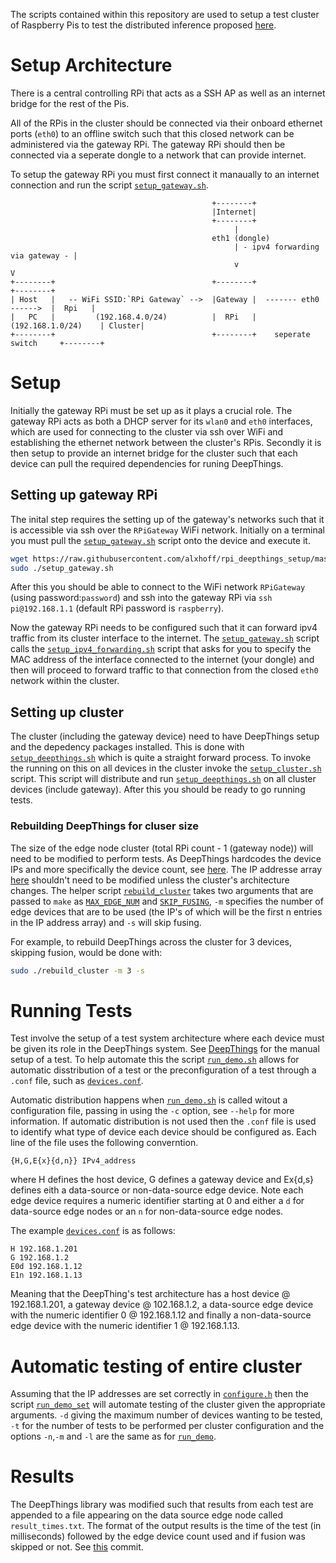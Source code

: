 The scripts contained within this repository are used to setup a test cluster of Raspberry Pis to test the distributed inference proposed [here](https://github.com/rafzi/DeepThings).

# Setup Architecture

There is a central controlling RPi that acts as a SSH AP as well as an internet bridge for the rest of the Pis.

All of the RPis in the cluster should be connected via their onboard ethernet ports (`eth0`) to an offline switch such that this closed network can be administered via the gateway RPi. The gateway RPi should then be connected via a seperate dongle to a network that can provide internet.

To setup the gateway RPi you must first connect it manaually to an internet connection and run the script [`setup_gateway.sh`](setup_gateway.sh).

```
                                             +--------+
                                             |Internet|
                                             +--------+
                                                  |
                                             eth1 (dongle)
                                                  | - ipv4 forwarding via gateway - |
                                                  v                                 V
+--------+                                   +--------+                        +--------+
| Host   |   -- WiFi SSID:`RPi Gateway` -->  |Gateway |  ------- eth0 ------>  |  Rpi   |
|   PC   |         (192.168.4.0/24)          |  RPi   |    (192.168.1.0/24)    | Cluster|
+--------+                                   +--------+    seperate switch     +--------+

```

# Setup

Initially the gateway RPi must be set up as it plays a crucial role. The gateway RPi acts as both a DHCP server for its `wlan0` and `eth0` interfaces, which are used for connecting to the cluster via ssh over WiFi and establishing the ethernet network between the cluster's RPis. Secondly it is then setup to provide an internet bridge for the cluster such that each device can pull the required dependencies for runing DeepThings.

## Setting up gateway RPi

The inital step requires the setting up of the gateway's networks such that it is accessible via ssh over the `RPiGateway` WiFi network. Initially on a terminal you must pull the [`setup_gateway.sh`](setup_gateway.sh) script onto the device and execute it.

``` bash
wget https://raw.githubusercontent.com/alxhoff/rpi_deepthings_setup/master/setup_gateway.sh
sudo ./setup_gateway.sh
```

After this you should be able to connect to the WiFi network `RPiGateway` (using password:`password`) and ssh into the gateway RPi via `ssh pi@192.168.1.1` (default RPi password is `raspberry`). 

Now the gateway RPi needs to be configured such that it can forward ipv4 traffic from its cluster interface to the internet. The [`setup_gateway.sh`](setup_gateway.sh) script calls the [`setup_ipv4_forwarding.sh`](setup_ipv4_forwarding.sh) script that asks for you to specify the MAC address of the interface connected to the internet (your dongle) and then will proceed to forward traffic to that connection from the closed `eth0` network within the cluster.

## Setting up cluster

The cluster (including the gateway device) need to have DeepThings setup and the depedency packages installed. This is done with [`setup_deepthings.sh`](setup_deepthings.sh) which is quite a straight forward process. To invoke the running on this on all devices in the cluster invoke the [`setup_cluster.sh`](setup_cluster.sh) script. This script will distribute and run [`setup_deepthings.sh`](setup_deepthings.sh) on all cluster devices (include gateway). After this you should be ready to go running tests. 

### Rebuilding DeepThings for cluser size

The size of the edge node cluster (total RPi count - 1 (gateway node)) will need to be modified to perform tests. As DeepThings hardcodes the device IPs and more specifically the device count, see [here](https://github.com/alxhoff/DeepThings/blob/64d4bdfd29dc7c6326a9257931ee4157e45ccb7e/include/configure.h#L34). The IP addresse array [here](https://github.com/alxhoff/DeepThings/blob/64d4bdfd29dc7c6326a9257931ee4157e45ccb7e/include/configure.h#L26) shouldn't need to be modified unless the cluster's architecture changes. The helper script [`rebuild_cluster`](rebuild_cluster.sh) takes two arguments that are passed to `make` as [`MAX_EDGE_NUM`](https://github.com/alxhoff/DeepThings/blob/64d4bdfd29dc7c6326a9257931ee4157e45ccb7e/include/configure.h#L33) and [`SKIP_FUSING`](https://github.com/alxhoff/DeepThings/blob/64d4bdfd29dc7c6326a9257931ee4157e45ccb7e/src/weight_partitioner.c#L155), `-m` specifies the number of edge devices that are to be used (the IP's of which will be the first n entries in the IP address array) and `-s` will skip fusing.

For example, to rebuild DeepThings across the cluster for 3 devices, skipping fusion, would be done with:

```bash
sudo ./rebuild_cluster -m 3 -s

```

# Running Tests

Test involve the setup of a test system architecture where each device must be given its role in the DeepThings system. See [DeepThings](https://github.com/rafzi/DeepThings#running) for the manual setup of a test. To help automate this the script [`run_demo.sh`](run_demo.sh) allows for automatic disstribution of a test or the preconfiguration of a test through a `.conf` file, such as [`devices.conf`](devices.conf).

Automatic distribution happens when [`run_demo.sh`](run_demo.sh) is called witout a configuration file, passing in using the `-c` option, see `--help` for more information. If automatic distribution is not used then the `.conf` file is used to identify what type of device each device should be configured as. Each line of the file uses the following converntion.

```
{H,G,E{x}{d,n}} IPv4_address
```
where H defines the host device, G defines a gateway device and Ex{d,s} defines eith a data-source or non-data-source edge device. Note each edge device requires a numeric identifier starting at 0 and either a `d` for data-source edge nodes or an `n` for non-data-source edge nodes. 

The example [`devices.conf`](devices.conf) is as follows:
```
H 192.168.1.201
G 192.168.1.2
E0d 192.168.1.12
E1n 192.168.1.13
```
Meaning that the DeepThing's test architecture has a host device @ 192.168.1.201, a gateway device @ 102.168.1.2, a data-source edge device with the numeric identifier 0 @ 192.168.1.12 and finally a non-data-source edge device with the numeric identifier 1 @ 192.168.1.13.

# Automatic testing of entire cluster

Assuming that the IP addresses are set correctly in [`configure.h`](https://github.com/alxhoff/DeepThings/blob/64d4bdfd29dc7c6326a9257931ee4157e45ccb7e/include/configure.h#L34) then the script [`run_demo_set`](run_demo_set.sh) will automate testing of the cluster given the appropriate arguments. `-d` giving the maximum number of devices wanting to be tested, `-t` for the number of tests to be performed per cluster configuration and the options `-n`,`-m` and `-l` are the same as for [`run_demo`](run_demo.sh).

# Results

The DeepThings library was modified such that results from each test are appended to a file appearing on the data source edge node called `result_times.txt`. The format of the output results is the time of the test (in milliseconds) followed by the edge device count used and if fusion was skipped or not. See [this](https://github.com/alxhoff/DeepThings/commit/543b28a368fc15f20ceea5273d40e26bd3e6afd1) commit.

